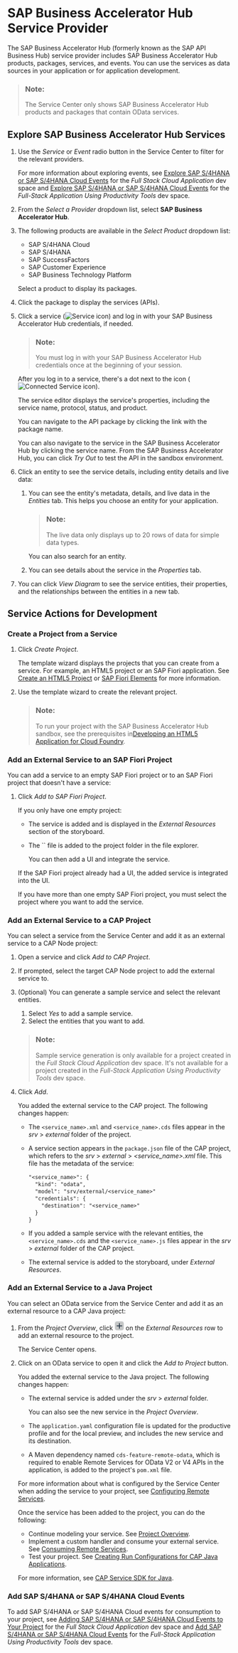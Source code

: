 <!-- loio1a2f306c9f9b4628bfa143f8e404ef0a -->

# SAP Business Accelerator Hub Service Provider

The SAP Business Accelerator Hub \(formerly known as the SAP API Business Hub\) service provider includes SAP Business Accelerator Hub products, packages, services, and events. You can use the services as data sources in your application or for application development.

> ### Note:  
> The Service Center only shows SAP Business Accelerator Hub products and packages that contain OData services.



## Explore SAP Business Accelerator Hub Services

1.  Use the *Service* or *Event* radio button in the Service Center to filter for the relevant providers.

    For more information about exploring events, see [Explore SAP S/4HANA or SAP S/4HANA Cloud Events](https://help.sap.com/docs/bas/developing-cap-application-in-sap-business-application-studio/adding-sap-s-4hana-cloud-events-to-your-project#explore-sap-s%2F4hana-or-sap-s%2F4hana-cloud-events) for the *Full Stack Cloud Application* dev space and [Explore SAP S/4HANA or SAP S/4HANA Cloud Events](https://help.sap.com/docs/bas/developing-business-applications-using-productivity-tools/add-sap-s-4hana-cloud-events#explore-sap-s%2F4hana-or-sap-s%2F4hana-cloud-events) for the *Full-Stack Application Using Productivity Tools* dev space.

2.  From the *Select a Provider* dropdown list, select **SAP Business Accelerator Hub**.
3.  The following products are available in the *Select Product* dropdown list:

    -   SAP S/4HANA Cloud
    -   SAP S/4HANA
    -   SAP SuccessFactors
    -   SAP Customer Experience
    -   SAP Business Technology Platform

    Select a product to display its packages.

4.  Click the package to display the services \(APIs\).
5.  Click a service \(![Service icon](images/SC-_service_icon_fc5c112.png)\) and log in with your SAP Business Accelerator Hub credentials, if needed.

    > ### Note:  
    > You must log in with your SAP Business Accelerator Hub credentials once at the beginning of your session.

    After you log in to a service, there's a dot next to the icon \(![Connected Service icon](images/green_dot-_system_available_ac1aa72.jpg)\).

    The service editor displays the service's properties, including the service name, protocol, status, and product.

    You can navigate to the API package by clicking the link with the package name.

    You can also navigate to the service in the SAP Business Accelerator Hub by clicking the service name. From the SAP Business Accelerator Hub, you can click *Try Out* to test the API in the sandbox environment.

6.  Click an entity to see the service details, including entity details and live data:
    1.  You can see the entity's metadata, details, and live data in the *Entities* tab. This helps you choose an entity for your application.

        > ### Note:  
        > The live data only displays up to 20 rows of data for simple data types.

        You can also search for an entity.

    2.  You can see details about the service in the *Properties* tab.

7.  You can click *View Diagram* to see the service entities, their properties, and the relationships between the entities in a new tab.



<a name="loio1a2f306c9f9b4628bfa143f8e404ef0a__section_wgt_3z3_qqb"/>

## Service Actions for Development



### Create a Project from a Service

1.  Click *Create Project*.

    The template wizard displays the projects that you can create from a service. For example, an HTML5 project or an SAP Fiori application. See [Create an HTML5 Project](https://help.sap.com/viewer/0e2ec06ee34742fd9054fabe09c12d35/Cloud/en-US/e46be902c7b54f9baaab1870ca553303.html) or [SAP Fiori Elements](https://help.sap.com/viewer/17d50220bcd848aa854c9c182d65b699/Latest/en-US/1488469a315c442fa116ab4449d4ad27.html) for more information.

2.  Use the template wizard to create the relevant project.

    > ### Note:  
    > To run your project with the SAP Business Accelerator Hub sandbox, see the prerequisites in[Developing an HTML5 Application for Cloud Foundry](https://help.sap.com/viewer/0e2ec06ee34742fd9054fabe09c12d35/Cloud/en-US/3daa8d63fccb40959cdd0f52aab2d931.html).




### Add an External Service to an SAP Fiori Project

You can add a service to an empty SAP Fiori project or to an SAP Fiori project that doesn't have a service:

1.  Click *Add to SAP Fiori Project*.

    If you only have one empty project:

    -   The service is added and is displayed in the *External Resources* section of the storyboard.
    -   The `` file is added to the project folder in the file explorer.

        You can then add a UI and integrate the service.


    If the SAP Fiori project already had a UI, the added service is integrated into the UI.

    If you have more than one empty SAP Fiori project, you must select the project where you want to add the service.




### Add an External Service to a CAP Project

You can select a service from the Service Center and add it as an external service to a CAP Node project:

1.  Open a service and click *Add to CAP Project*.
2.  If prompted, select the target CAP Node project to add the external service to.
3.  \(Optional\) You can generate a sample service and select the relevant entities.

    1.  Select *Yes* to add a sample service.
    2.  Select the entities that you want to add.

    > ### Note:  
    > Sample service generation is only available for a project created in the *Full Stack Cloud Application* dev space. It's not available for a project created in the *Full-Stack Application Using Productivity Tools* dev space.

4.  Click *Add*.

    You added the external service to the CAP project. The following changes happen:

    -   The `<service_name>.xml` and `<service_name>.cds` files appear in the *srv* \> *external* folder of the project.
    -   A service section appears in the `package.json` file of the CAP project, which refers to the *srv* \> *external* \> *<service\_name\>.xml* file. This file has the metadata of the service:

        ```
        "<service_name>": {
          "kind": "odata",
          "model": "srv/external/<service_name>"
          "credentials": {
            "destination": "<service_name>"
          }
        }
        ```

    -   If you added a sample service with the relevant entities, the `<service_name>.cds` and the `<service_name>.js` files appear in the *srv* \> *external* folder of the CAP project.
    -   The external service is added to the storyboard, under *External Resources*.




### Add an External Service to a Java Project

You can select an OData service from the Service Center and add it as an external resource to a CAP Java project:

1.  From the *Project Overview*, click ![Create new element icon](images/Create_New_icon_5bf149a.png) on the *External Resources* row to add an external resource to the project.

    The Service Center opens.

2.  Click on an OData service to open it and click the *Add to Project* button.

    You added the external service to the Java project. The following changes happen:

    -   The external service is added under the *srv* \> *external* folder.

        You can also see the new service in the *Project Overview*.

    -   The `application.yaml` configuration file is updated for the productive profile and for the local preview, and includes the new service and its destination.
    -   A Maven dependency named `cds-feature-remote-odata`, which is required to enable Remote Services for OData V2 or V4 APIs in the application, is added to the project's `pom.xml` file.

    For more information about what is configured by the Service Center when adding the service to your project, see [Configuring Remote Services](https://cap.cloud.sap/docs/java/cqn-services/remote-services#configuring-remote-services).

    Once the service has been added to the project, you can do the following:

    -   Continue modeling your service. See [Project Overview](https://help.sap.com/docs/bas/developing-cap-application-in-sap-business-application-studio/project-overview-9c8a4d616ab8482a9fc6b0ad660d2257).
    -   Implement a custom handler and consume your external service. See [Consuming Remote Services](https://cap.cloud.sap/docs/java/cqn-services/remote-services#consuming-remote-services).
    -   Test your project. See [Creating Run Configurations for CAP Java Applications](https://help.sap.com/docs/bas/developing-cap-application-in-sap-business-application-studio/creating-run-configurations-for-cap-java-applications).

    For more information, see [CAP Service SDK for Java](https://cap.cloud.sap/docs/java/).




### Add SAP S/4HANA or SAP S/4HANA Cloud Events

To add SAP S/4HANA or SAP S/4HANA Cloud events for consumption to your project, see [Adding SAP S/4HANA or SAP S/4HANA Cloud Events to Your Project](https://help.sap.com/docs/bas/developing-cap-application-in-sap-business-application-studio/adding-sap-s-4hana-cloud-events-to-your-project) for the *Full Stack Cloud Application* dev space and [Add SAP S/4HANA or SAP S/4HANA Cloud Events](https://help.sap.com/docs/bas/developing-business-applications-using-productivity-tools/add-sap-s-4hana-cloud-events?q=SAP%20System%20Service%20Provider) for the *Full-Stack Application Using Productivity Tools* dev space.

